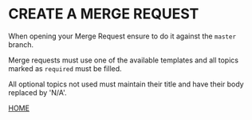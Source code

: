 # CREATE A MERGE REQUEST

When opening your Merge Request ensure to do it against the `master` branch.

Merge requests must use one of the available templates and all topics marked as `required` must be filled.

All optional topics not used must maintain their title and have their body replaced by 'N/A'.


[HOME](https://gitlab.com/exadra37-docker-images/angular-cli)
